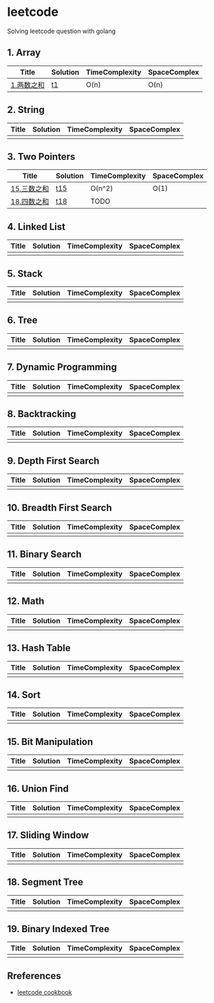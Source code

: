 # leetcode

Solving leetcode question with golang

## 1. Array

**Title** | **Solution** | **TimeComplexity** | **SpaceComplex**
---|---|---|---
[1.两数之和](https://leetcode-cn.com/problems/two-sum/) | [t1](./task/t1.md) | O(n) | O(n) 

## 2. String

 **Title** | **Solution** | **TimeComplexity** | **SpaceComplex**
---|---|---|---
| | | 

## 3. Two Pointers

 **Title** | **Solution** | **TimeComplexity** | **SpaceComplex**
---|---|---|---
[15.三数之和](https://leetcode-cn.com/problems/3sum/) | [t15](./task/t15.md) | O(n^2) | O(1)
[18.四数之和](https://leetcode-cn.com/problems/4sum/) | [t18](./task/t18.md) | TODO | 

## 4. Linked List

 **Title** | **Solution** | **TimeComplexity** | **SpaceComplex**
---|---|---|---
| | | 

## 5. Stack

 **Title** | **Solution** | **TimeComplexity** | **SpaceComplex**
---|---|---|---
| | | 

## 6. Tree

 **Title** | **Solution** | **TimeComplexity** | **SpaceComplex**
---|---|---|---
| | | 

## 7. Dynamic Programming

 **Title** | **Solution** | **TimeComplexity** | **SpaceComplex**
---|---|---|---
| | | 

## 8. Backtracking

 **Title** | **Solution** | **TimeComplexity** | **SpaceComplex**
---|---|---|---
 | | | 

## 9. Depth First Search

 **Title** | **Solution** | **TimeComplexity** | **SpaceComplex**
---|---|---|---
 | | | 

## 10. Breadth First Search

 **Title** | **Solution** | **TimeComplexity** | **SpaceComplex**
---|---|---|---
 | | | 

## 11. Binary Search

 **Title** | **Solution** | **TimeComplexity** | **SpaceComplex**
---|---|---|---
 | | | 

## 12. Math

 **Title** | **Solution** | **TimeComplexity** | **SpaceComplex**
---|---|---|---
 | | | 

## 13. Hash Table

 **Title** | **Solution** | **TimeComplexity** | **SpaceComplex**
---|---|---|---
 | | | 

## 14. Sort

 **Title** | **Solution** | **TimeComplexity** | **SpaceComplex**
---|---|---|---
| | | 

## 15. Bit Manipulation

 **Title** | **Solution** | **TimeComplexity** | **SpaceComplex**
---|---|---|---
| | | 

## 16. Union Find

 **Title** | **Solution** | **TimeComplexity** | **SpaceComplex**
---|---|---|---
| | | 

## 17. Sliding Window

 **Title** | **Solution** | **TimeComplexity** | **SpaceComplex**
---|---|---|---
| | | 

## 18. Segment Tree

 **Title** | **Solution** | **TimeComplexity** | **SpaceComplex**
---|---|---|---
| | | 

## 19. Binary Indexed Tree

 **Title** | **Solution** | **TimeComplexity** | **SpaceComplex**
---|---|---|---
| | | 

## Rreferences

* [leetcode cookbook](https://books.halfrost.com/leetcode/ChapterOne/)
